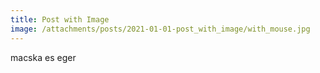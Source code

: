```yaml
---
title: Post with Image
image: /attachments/posts/2021-01-01-post_with_image/with_mouse.jpg
---
```

macska es eger
